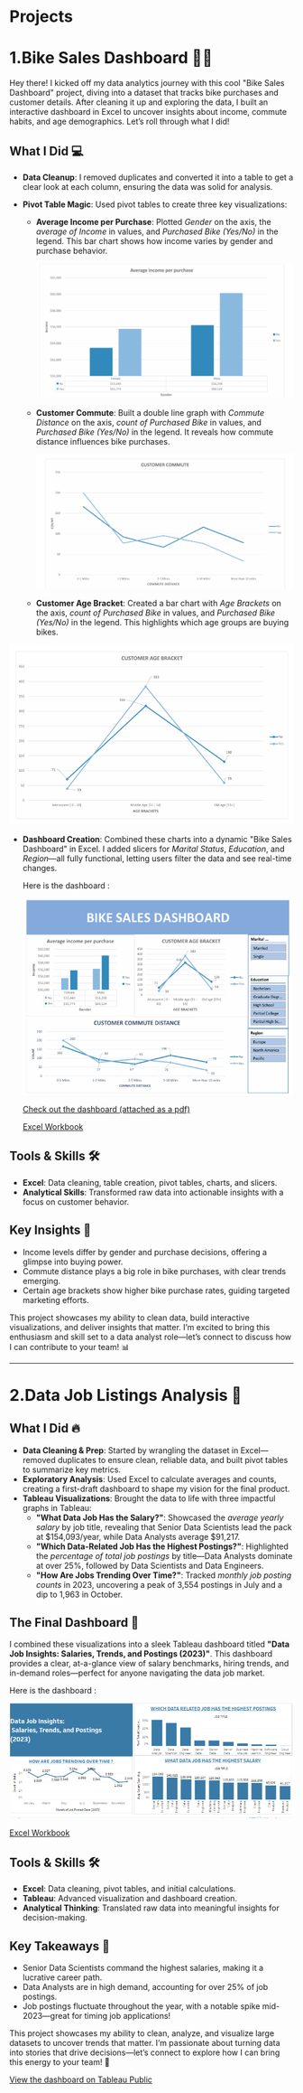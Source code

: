 # Projects

# 1.Bike Sales Dashboard 🚴‍♂️

Hey there! I kicked off my data analytics journey with this cool "Bike Sales Dashboard" project, diving into a dataset that tracks bike purchases and customer details. After cleaning it up and exploring the data, I built an interactive dashboard in Excel to uncover insights about income, commute habits, and age demographics. Let’s roll through what I did!

## What I Did 💻
- **Data Cleanup**: I removed duplicates and converted it into a table to get a clear look at each column, ensuring the data was solid for analysis.
  

- **Pivot Table Magic**: Used pivot tables to create three key visualizations:

  
  - **Average Income per Purchase**: Plotted *Gender* on the axis, the *average of Income* in values, and *Purchased Bike (Yes/No)* in the legend. This bar chart shows how income varies by gender and purchase behavior.
    
    ![AVERAGE INCOME OF PURCHASE](/Project1-assets/f1.png 'Bar graph showing average income of purchase.')
 
    
  
  - **Customer Commute**: Built a double line graph with *Commute Distance* on the axis, *count of Purchased Bike* in values, and *Purchased Bike (Yes/No)* in the legend. It reveals how commute distance influences bike purchases.
 
    ![CUSROMER COMMUTE DISTANCE](/Project1-assets/f2.png 'line graph showing customer commute distance.')
   
  - **Customer Age Bracket**: Created a bar chart with *Age Brackets* on the axis, *count of Purchased Bike* in values, and *Purchased Bike (Yes/No)* in the legend. This highlights which age groups are buying bikes.

 ![CUSTOMER AGE GROUPS](/Project1-assets/f3.png 'line graph showing customer age groups.')
    
    
    
- **Dashboard Creation**: Combined these charts into a dynamic "Bike Sales Dashboard" in Excel. I added slicers for *Marital Status*, *Education*, and *Region*—all fully functional, letting users filter the data and see real-time changes.

  
     Here is the dashboard :

  ![BIKE SALES DASHBOARD](/Project1-assets/final-dashboard.png 'Bike sales dashboard.')

  [Check out the dashboard (attached as a pdf)](Project1-assets/project1-graphs.pdf)

  [Excel Workbook](Project1-assets/bike-sales-dashboard0.xlsx)

  

## Tools & Skills 🛠️
- **Excel**: Data cleaning, table creation, pivot tables, charts, and slicers.
- **Analytical Skills**: Transformed raw data into actionable insights with a focus on customer behavior.

## Key Insights 🌟
- Income levels differ by gender and purchase decisions, offering a glimpse into buying power.
- Commute distance plays a big role in bike purchases, with clear trends emerging.
- Certain age brackets show higher bike purchase rates, guiding targeted marketing efforts.

This project showcases my ability to clean data, build interactive visualizations, and deliver insights that matter. I’m excited to bring this enthusiasm and skill set to a data analyst role—let’s connect to discuss how I can contribute to your team! 📊

------------------------------------------------------------------------------------------------------------------------------------------------------------------------------------------------------------------------------------------------------------------------------------------------------------------------------------------------------------

# 2.Data Job Listings Analysis 🚀

## What I Did 🔥
- **Data Cleaning & Prep**: Started by wrangling the dataset in Excel—removed duplicates to ensure clean, reliable data, and built pivot tables to summarize key metrics.
- **Exploratory Analysis**: Used Excel to calculate averages and counts, creating a first-draft dashboard to shape my vision for the final product.
- **Tableau Visualizations**: Brought the data to life with three impactful graphs in Tableau:
  - **"What Data Job Has the Salary?"**: Showcased the *average yearly salary* by job title, revealing that Senior Data Scientists lead the pack at $154,093/year, while Data Analysts average $91,217.
  - **"Which Data-Related Job Has the Highest Postings?"**: Highlighted the *percentage of total job postings* by title—Data Analysts dominate at over 25%, followed by Data Scientists and Data Engineers.
  - **"How Are Jobs Trending Over Time?"**: Tracked *monthly job posting counts* in 2023, uncovering a peak of 3,554 postings in July and a dip to 1,963 in October.

## The Final Dashboard 🎨
I combined these visualizations into a sleek Tableau dashboard titled **"Data Job Insights: Salaries, Trends, and Postings (2023)"**. This dashboard provides a clear, at-a-glance view of salary benchmarks, hiring trends, and in-demand roles—perfect for anyone navigating the data job market.

Here is the dashboard :

  ![Chart of Job Salaries](Project2-assets/p2.png 'Data job insights dashboard.')

  [Excel Workbook](Project2-assets/PROJECT2(mine)FINAL20.xlsx 'dataset.')

## Tools & Skills 🛠️
- **Excel**: Data cleaning, pivot tables, and initial calculations.
- **Tableau**: Advanced visualization and dashboard creation.
- **Analytical Thinking**: Translated raw data into meaningful insights for decision-making.

## Key Takeaways 🌟
- Senior Data Scientists command the highest salaries, making it a lucrative career path.
- Data Analysts are in high demand, accounting for over 25% of job postings.
- Job postings fluctuate throughout the year, with a notable spike mid-2023—great for timing job applications!

This project showcases my ability to clean, analyze, and visualize large datasets to uncover trends that matter. I’m passionate about turning data into stories that drive decisions—let’s connect to explore how I can bring this energy to your team! 💼

[View the dashboard on Tableau Public](https://public.tableau.com/views/DATAJOBPOSTINGINSIGHTS2023/Dashboard1?:language=en-US&:sid=&:redirect=auth&:display_count=n&:origin=viz_share_link) 
